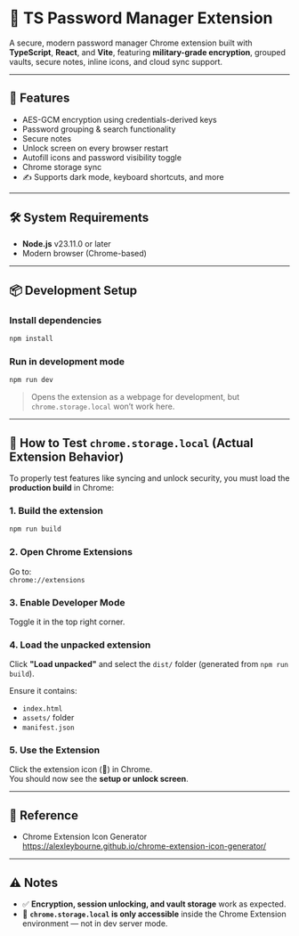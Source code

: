 # 🔐 TS Password Manager Extension

A secure, modern password manager Chrome extension built with **TypeScript**, **React**, and **Vite**, featuring **military-grade encryption**, grouped vaults, secure notes, inline icons, and cloud sync support.

---

## 🚀 Features

- AES-GCM encryption using credentials-derived keys
- Password grouping & search functionality
- Secure notes
- Unlock screen on every browser restart
- Autofill icons and password visibility toggle
- Chrome storage sync
- ✍️ Supports dark mode, keyboard shortcuts, and more

---

## 🛠 System Requirements

- **Node.js** v23.11.0 or later
- Modern browser (Chrome-based)

---

## 📦 Development Setup

### Install dependencies

```bash
npm install
```

### Run in development mode

```bash
npm run dev
```

> Opens the extension as a webpage for development, but `chrome.storage.local` won’t work here.

---

## 🧪 How to Test `chrome.storage.local` (Actual Extension Behavior)

To properly test features like syncing and unlock security, you must load the **production build** in Chrome:

### 1. Build the extension

```bash
npm run build
```

### 2. Open Chrome Extensions

Go to:  
`chrome://extensions`

### 3. Enable Developer Mode

Toggle it in the top right corner.

### 4. Load the unpacked extension

Click **"Load unpacked"** and select the `dist/` folder (generated from `npm run build`).

Ensure it contains:
- `index.html`
- `assets/` folder
- `manifest.json`

### 5. Use the Extension

Click the extension icon (🔐) in Chrome.  
You should now see the **setup or unlock screen**.

---

## 🔗 Reference

- Chrome Extension Icon Generator  
  https://alexleybourne.github.io/chrome-extension-icon-generator/

---

## ⚠ Notes

- ✅ **Encryption, session unlocking, and vault storage** work as expected.
- 🚫 **`chrome.storage.local` is only accessible** inside the Chrome Extension environment — not in dev server mode.
